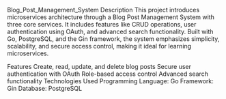 Blog_Post_Management_System
Description
This project introduces microservices architecture through a Blog Post Management System with three core services. It includes features like CRUD operations, user authentication using OAuth, and advanced search functionality. Built with Go, PostgreSQL, and the Gin framework, the system emphasizes simplicity, scalability, and secure access control, making it ideal for learning microservices.

Features
Create, read, update, and delete blog posts
Secure user authentication with OAuth
Role-based access control
Advanced search functionality
Technologies Used
Programming Language: Go
Framework: Gin
Database: PostgreSQL
